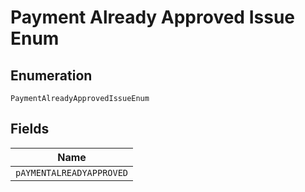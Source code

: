 
# Payment Already Approved Issue Enum

## Enumeration

`PaymentAlreadyApprovedIssueEnum`

## Fields

| Name |
|  --- |
| `pAYMENTALREADYAPPROVED` |

